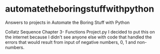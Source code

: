 # automatetheboringstuffwithpython
Answers to projects in Automate the Boring Stuff with Python

Collatz Sequence Chapter 3- Functions Project.py 
I decided to put this on the internet because I didn't see anyone else with code that handled the errors that would result from input of negative numbers, 0, 1 and non-numbers. 
